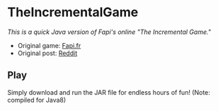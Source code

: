 TheIncrementalGame
==================

_This is a quick Java version of Fapi's online "The Incremental Game."_

- Original game: [Fapi.fr](http://www.fapi.fr/theincrementalgame/)
- Original post: [Reddit](http://www.reddit.com/r/incremental_games/comments/2phlau/ive_just_finished_my_first_incremental_game_what/)

Play
----

Simply download and run the JAR file for endless hours of fun! (Note: compiled for Java8)
